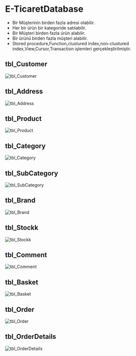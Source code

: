 # E-TicaretDatabase

* Bir Müşterinin birden fazla adresi olabilir.
* Her bir ürün bir kategoride satılabilir.
* Bir Müşteri birden fazla ürün alabilir.
* Bir ürünü birden fazla müşteri alabilir.
* Stored procedure,Function,clustured index,non-clustured index,View,Cursor,Transaction işlemleri gerçekleştirilmiştir.

## tbl_Customer
![tbl_Customer](https://user-images.githubusercontent.com/46399299/81576899-7cc4fb00-93b1-11ea-9c2d-54ec836dafee.PNG)
## tbl_Address
![tbl_Address](https://user-images.githubusercontent.com/46399299/81577027-a54cf500-93b1-11ea-9183-9893f7093c92.PNG)
## tbl_Product
![tbl_Product](https://user-images.githubusercontent.com/46399299/81577093-b7c72e80-93b1-11ea-8f68-ef848d90c8cb.PNG)
## tbl_Category
![tbl_Category](https://user-images.githubusercontent.com/46399299/81577219-d9281a80-93b1-11ea-887d-a39b0fd44ca3.PNG)
## tbl_SubCategory
![tbl_SubCategory](https://user-images.githubusercontent.com/46399299/81577287-ea712700-93b1-11ea-8073-5924dc82fb92.PNG)
## tbl_Brand
![tbl_Brand](https://user-images.githubusercontent.com/46399299/81577363-fceb6080-93b1-11ea-8719-9466822fdedf.PNG)
## tbl_Stockk
![tbl_Stockk](https://user-images.githubusercontent.com/46399299/81577396-0aa0e600-93b2-11ea-9803-11339f8ce0f6.PNG)
## tbl_Comment
![tbl_Comment](https://user-images.githubusercontent.com/46399299/81577436-17bdd500-93b2-11ea-8a70-e03215154d95.PNG)
## tbl_Basket
![tbl_Basket](https://user-images.githubusercontent.com/46399299/81577496-2d32ff00-93b2-11ea-9c0e-8d27432290ca.PNG)
## tbl_Order
![tbl_Order](https://user-images.githubusercontent.com/46399299/81577580-4340bf80-93b2-11ea-83c5-2f865cc0a341.PNG)
## tbl_OrderDetails
![tbl_OrderDetails](https://user-images.githubusercontent.com/46399299/81577632-56538f80-93b2-11ea-902e-58558c7c2570.PNG)
